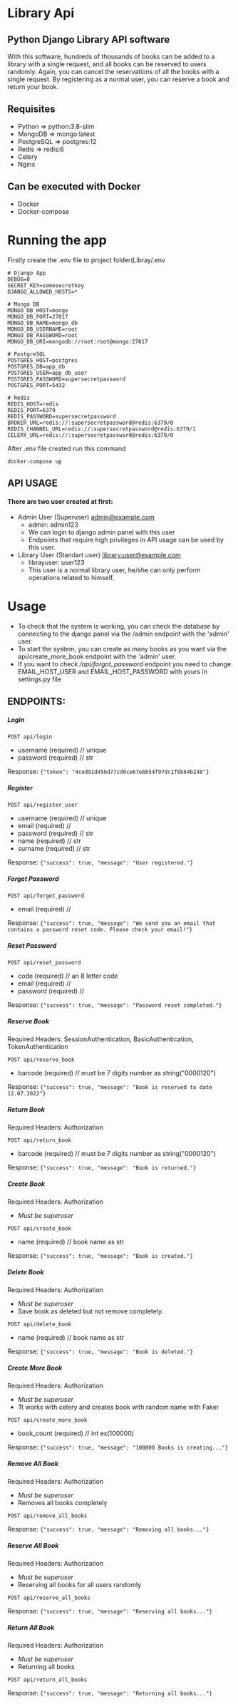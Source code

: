 # Library Api
## Python Django Library API software
With this software, hundreds of thousands of books can be added to a library with a single request, and all books can be reserved to users randomly. Again, you can cancel the reservations of all the books with a single request. By registering as a normal user, you can reserve a book and return your book.

## Requisites
* Python => python:3.8-slim
* MongoDB => mongo:latest
* PostgreSQL => postgres:12 
* Redis => redis:6
* Celery
* Nginx

## Can be executed with Docker
* Docker
* Docker-compose

# Running the app
Firstly create the .env file to project folder(Libray/.env
```
# Django App
DEBUG=0
SECRET_KEY=somesecretkey
DJANGO_ALLOWED_HOSTS=*

# Mongo DB
MONGO_DB_HOST=mongo
MONGO_DB_PORT=27017
MONGO_DB_NAME=mongo_db
MONGO_DB_USERNAME=root
MONGO_DB_PASSWORD=root
MONGO_DB_URI=mongodb://root:root@mongo:27017

# PostgreSQL
POSTGRES_HOST=postgres
POSTGRES_DB=app_db
POSTGRES_USER=app_db_user
POSTGRES_PASSWORD=supersecretpassword
POSTGRES_PORT=5432

# Redis
REDIS_HOST=redis
REDIS_PORT=6379
REDIS_PASSWORD=supersecretpassword
BROKER_URL=redis://:supersecretpassword@redis:6379/0
REDIS_CHANNEL_URL=redis://:supersecretpassword@redis:6379/1
CELERY_URL=redis://:supersecretpassword@redis:6379/0
```

After .env file created run this command
```
docker-compose up
```

## API USAGE
#### There are two user created at first:
* Admin User (Superuser) admin@example.com
  * admin: admin123 
  * We can login to django admin panel with this user
  * Endpoints that require high privileges in API usage can be used by this user.
* Library User (Standart user) library.user@example.com
  * librayuser: user123
  * This user is a normal library user, he/she can only perform operations related to himself.

# Usage

* To check that the system is working, you can check the database by connecting to the django panel via the /admin endpoint with the 'admin' user.
* To start the system, you can create as many books as you want via the api/create_more_book endpoint with the 'admin' user.
* If you want to check _/api/forgot_password_ endpoint you need to change EMAIL_HOST_USER and EMAIL_HOST_PASSWORD with yours in settings.py file
## ENDPOINTS:


##### Login
```POST api/login```

- username (required) // unique
- password (required) // str

Response: ```{"token": "4ced91d45bd77cd0ce67e6b54f97dc1f0b64b248"}```


##### Register
```POST api/register_user```

- username (required) // unique
- email (required) // 
- password (required) // str
- name (required) //  str
- surname (required) //  str

Response: ```{"success": true, "message": "User registered."}```

##### Forget Password
```POST api/forget_password```

- email (required) // 

Response: ```{"success": true, "message": "We send you an email that contains a password reset code. Please check your email!"}```

##### Reset Password
```POST api/reset_password```

- code (required) // an 8 letter code
- email (required) // 
- password (required) // 

Response: ```{"success": true, "message": "Password reset completed."}```


##### Reserve Book
Required Headers: SessionAuthentication, BasicAuthentication, TokenAuthentication

```POST api/reserve_book```

- barcode (required) // must be 7 digits number as string("0000120")

Response: ```{"success": true, "message": "Book is reserved to date 12.07.2022"}```

##### Return Book
Required Headers: Authorization

```POST api/return_book```

- barcode (required) // must be 7 digits number as string("0000120")

Response: ```{"success": true, "message": "Book is returned."}```

##### Create Book
Required Headers: Authorization
* _Must be superuser_

```POST api/create_book```

- name (required) // book name as str

Response: ```{"success": true, "message": "Book is created."}```

##### Delete Book
Required Headers: Authorization
* _Must be superuser_
* Save book as deleted but not remove completely.

```POST api/delete_book```

- name (required) // book name as str

Response: ```{"success": true, "message": "Book is deleted."}```

##### Create More Book
Required Headers: Authorization
* _Must be superuser_
* Tt works with celery and creates book with random name with Faker

```POST api/create_more_book```

- book_count (required) // int ex(100000)

Response: ```{"success": true, "message": "100000 Books is creating..."}```

##### Remove All Book
Required Headers: Authorization
* _Must be superuser_
* Removes all books completely

```POST api/remove_all_books```

Response: ```{"success": true, "message": "Removing all books..."}```

##### Reserve All Book
Required Headers: Authorization
* _Must be superuser_
* Reserving all books for all users randomly

```POST api/reserve_all_books```

Response: ```{"success": true, "message": "Reserving all books..."}```

##### Return All Book
Required Headers: Authorization
* _Must be superuser_
* Returning all books

```POST api/return_all_books```

Response: ```{"success": true, "message": "Returning all books..."}```